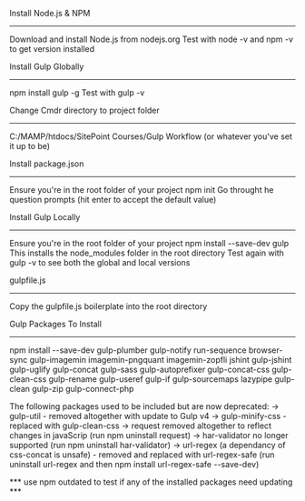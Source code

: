 Install Node.js & NPM
*********************
Download and install Node.js from nodejs.org
Test with node -v and npm -v to get version installed


Install Gulp Globally
*********************
npm install gulp -g
Test with gulp -v


Change Cmdr directory to project folder
***************************************
C:/MAMP/htdocs/SitePoint Courses/Gulp Workflow (or whatever you've set it up to be)


Install package.json
********************
Ensure you're in the root folder of your project
npm init
Go throught he question prompts (hit enter to accept the default value)


Install Gulp Locally
********************
Ensure you're in the root folder of your project
npm install --save-dev gulp
This installs the node_modules folder in the root directory
Test again with gulp -v to see both the global and local versions


gulpfile.js
***********
Copy the gulpfile.js boilerplate into the root directory


Gulp Packages To Install
************************
npm install --save-dev gulp-plumber gulp-notify run-sequence browser-sync gulp-imagemin imagemin-pngquant imagemin-zopfli jshint gulp-jshint gulp-uglify gulp-concat gulp-sass gulp-autoprefixer gulp-concat-css gulp-clean-css gulp-rename gulp-useref gulp-if gulp-sourcemaps lazypipe gulp-clean gulp-zip gulp-connect-php

The following packages used to be included but are now deprecated:
-> gulp-util - removed altogether with update to Gulp v4
-> gulp-minify-css - replaced with gulp-clean-css
-> request removed altogether to reflect changes in javaScrip (run npm uninstall request)
-> har-validator no longer supported (run npm uninstall har-validator)
-> url-regex (a dependancy of css-concat is unsafe) - removed and replaced with url-regex-safe (run uninstall url-regex and then npm install url-regex-safe --save-dev)

*** use npm outdated to test if any of the installed packages need updating ***

                 